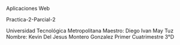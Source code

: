 Aplicaciones Web

Practica-2-Parcial-2

Universidad Tecnológica Metropolitana Maestro: Diego Ivan May Tuz Nombre: Kevin Del Jesus Montero Gonzalez Primer Cuatrimestre 3°D
